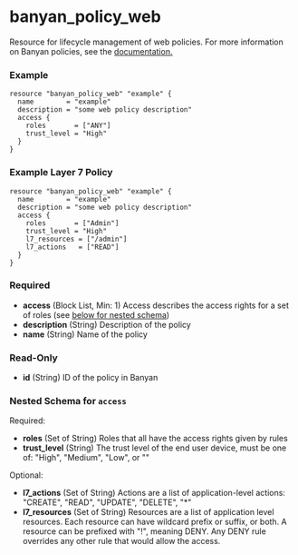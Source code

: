 # banyan_policy_web

Resource for lifecycle management of web policies. For more information on Banyan policies, see the [documentation.](https://docs.banyanops.com/docs/feature-guides/administer-security-policies/policies/manage-policies/)

### Example
```hcl
resource "banyan_policy_web" "example" {
  name        = "example"
  description = "some web policy description"
  access {
    roles       = ["ANY"]
    trust_level = "High"
  }
}
```

### Example Layer 7 Policy
```hcl
resource "banyan_policy_web" "example" {
  name        = "example"
  description = "some web policy description"
  access {
    roles       = ["Admin"]
    trust_level = "High"
    l7_resources = ["/admin"]
    l7_actions   = ["READ"]
  }
}
```

### Required

- **access** (Block List, Min: 1) Access describes the access rights for a set of roles (see [below for nested schema](#nestedblock--access))
- **description** (String) Description of the policy
- **name** (String) Name of the policy

### Read-Only

- **id** (String) ID of the policy in Banyan

<a id="nestedblock--access"></a>
### Nested Schema for `access`

Required:

- **roles** (Set of String) Roles that all have the access rights given by rules
- **trust_level** (String) The trust level of the end user device, must be one of: "High", "Medium", "Low", or ""

Optional:

- **l7_actions** (Set of String) Actions are a list of application-level actions: "CREATE", "READ", "UPDATE", "DELETE", "*"
- **l7_resources** (Set of String) Resources are a list of application level resources.
								Each resource can have wildcard prefix or suffix, or both.
								A resource can be prefixed with "!", meaning DENY.
								Any DENY rule overrides any other rule that would allow the access.


